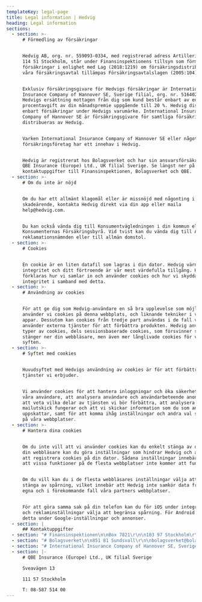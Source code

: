 ```yaml
---
templateKey: legal-page
title: Legal information | Hedvig
heading: Legal information
sections:
  - section: >-
      # Förmedling av försäkringar


      Hedvig AB, org. nr. 559093-0334, med registrerad adress Artillerigatan 10,
      114 51 Stockholm, står under Finansinspektionens tillsyn som förmedlare av
      försäkringar i enlighet med Lag (2018:1219) om försäkringsdistribution. På
      våra försäkringsavtal tillämpas Försäkringsavtalslagen (2005:104).


      Exklusiv försäkringsgivare för Hedvigs försäkringar är International
      Insurance Company of Hannover SE, Sverige filial, org. nr. 516402-6345.
      Hedvigs ersättning mottagen från dig som kund består enbart av en fast
      procentavgift av din månadspremie uppgående till 20 %. Hedvig distribuerar
      enbart försäkringar under Hedvigs varumärke. International Insurance
      Company of Hannover SE är försäkringsgivare för samtliga försäkringar som
      distribueras av Hedvig.


      Varken International Insurance Company of Hannover SE eller något annat
      försäkringsföretag har ett innehav i Hedvig.


      Hedvig är registrerat hos Bolagsverket och har sin ansvarsförsäkring hos
      QBE Insurance (Europe) Ltd., UK filial Sverige. Se längst ner på sidan för
      kontaktuppgifter till Finansinspektionen, Bolagsverket och QBE.
  - section: >-
      # Om du inte är nöjd


      Om du har ett allmänt klagomål eller är missnöjd med någonting i ett
      skadeärende, kontakta Hedvig direkt via din app eller maila
      help@hedvig.com.


      Du kan också vända dig till Konsumentvägledningen i din kommun eller till
      Konsumenternas Försäkringsbyrå. Vid tvist kan du vända dig till Allmänna
      reklamationsnämnden eller till allmän domstol.
  - section: >-
      # Cookies


      En cookie är en liten datafil som lagras i din dator. Hedvig värnar om din
      integritet och ditt förtroende är vår mest värdefulla tillgång. Här
      förklaras hur vi samlar in och använder cookies och hur vi skyddar din
      integritet i samband med detta.
  - section: >-
      # Användning av cookies


      För att ge dig som Hedvig-användare en så bra upplevelse som möjligt
      använder vi cookies på denna webbplats, och liknande tekniker i våra
      appar. Dessutom kan cookies från tredje part användas i de fall vi
      använder externa tjänster för att förbättra produkten. Hedvig använder två
      typer av cookies, dels sessionsbaserade cookies, som försvinner så fort du
      stänger ner din webbläsare, men även mer långlivade cookies för vissa
      syften.
  - section: >-
      # Syftet med cookies


      Huvudsyftet med Hedvigs användning av cookies är för att förbättra de
      tjänster vi erbjuder.


      Vi använder cookies för att hantera inloggningar och öka säkerheten för
      våra användare, att analysera användare och användarbeteende anonymt för
      att veta vilka delar av tjänsten vi bör förbättra, att analysera hur våra
      mailutskick fungerar och att vi skickar information som du som användare
      uppskattar, samt för att komma ihåg inställningar och andra val som du gör
      på våra webbplatser.
  - section: >-
      # Hantera dina cookies


      Om du inte vill att vi använder cookies kan du enkelt stänga av detta. I
      din webbläsare kan du göra inställningar som hindrar Hedvig och andra från
      att registrera cookies på din dator. Sådana inställningar innebära dock
      att vissa funktioner på de flesta webbplatser inte kommer att fungera.


      Om du vill kan du i de flesta webbläsares inställningar välja att bara
      stänga av spårning, vilket innebär att Hedvig inte samkör data från våra
      egna och i förekommande fall våra partners webbplatser.


      För att göra samma sak på din telefon kan du för iOS under integritets-
      och reklaminställningar välja att begränsa spårning. För Android gör du
      detta under Google-inställningar och annonser.
  - section: |
      ## Kontaktuppgifter
  - section: "# Finansinspektionen\n\nBox 7821\r\n\n103 97 Stockholm\r\n\nfinansinspektionen@fi.se\r\n\nT: 08-408 980 00"
  - section: "# Bolagsverket\n\n851 81 Sundsvall\r\n\nbolagsverket@bolagsverket.se\r\n\nT: 0771-670 670"
  - section: "# International Insurance Company of Hannover SE, Sverige filial\n\nBox 22085\r\n\nHantverkargatan 25\r\n\n104 22 Stockholm\r\n\nT: 08-617 54 00"
  - section: |-
      # QBE Insurance (Europe) Ltd., UK filial Sverige

      Sveavägen 13

      111 57 Stockholm

      T: 08-587 514 00
---
```


